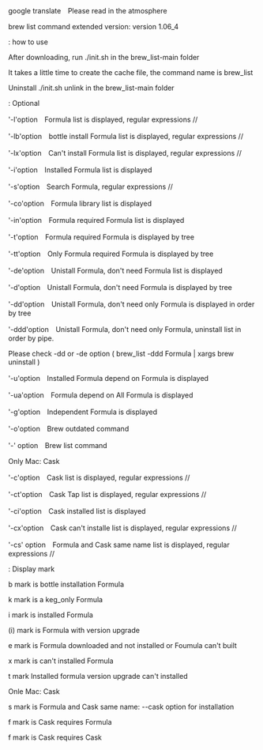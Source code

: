 google translate　Please read in the atmosphere

brew list command extended version: version 1.06_4

: how to use

After downloading, run ./init.sh in the brew_list-main folder

It takes a little time to create the cache file, the command name is brew_list

Uninstall ./init.sh unlink in the brew_list-main folder

: Optional

'-l'option　Formula list is displayed, regular expressions //

'-lb'option　bottle install Formula list is displayed, regular expressions //

'-lx'option　Can't install Formula list is displayed, regular expressions //

'-i'option　Installed Formula list is displayed

'-s'option　Search Formula, regular expressions //

'-co'option　Formula library list is displayed

'-in'option　Formula required Formula list is displayed

'-t'option　Formula required Formula is displayed by tree

'-tt'option　Only Formula required Formula is displayed by tree

'-de'option　Unistall Formula, don't need Formula list is displayed

'-d'option　Unistall Formula, don't need Formula is displayed by tree

'-dd'option　Unistall Formula, don't need only Formula is displayed in order by tree

'-ddd'option　Unistall Formula, don't need only Formula, uninstall list in order by pipe.

Please check -dd or -de option   ( brew_list -ddd Formula | xargs brew uninstall )

'-u'option　Installed Formula depend on Formula is displayed

'-ua'option　Formula depend on All Formula is displayed

'-g'option　Independent Formula is displayed

'-o'option　Brew outdated command

'-' option　Brew list command

Only Mac: Cask

'-c'option　Cask list is displayed, regular expressions //

'-ct'option　Cask Tap list is displayed, regular expressions //

'-ci'option　Cask installed list is displayed

'-cx'option　Cask can't installe list is displayed, regular expressions //

'-cs' option　Formula and Cask same name list is displayed, regular expressions //

: Display mark

b mark is bottle installation Formula

k mark is a keg_only Formula

i mark is installed Formula

(i) mark is Formula with version upgrade

e mark is Formula downloaded and not installed or Foumula can't built

x mark is can't installed Formula

t mark Installed formula version upgrade can't installed

Onle Mac: Cask

s mark is Formula and Cask same name: --cask option for installation

f mark is Cask requires Formula

f mark is Cask requires Cask
